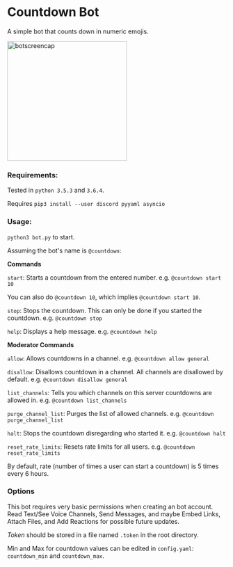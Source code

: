 # Countdown Bot

A simple bot that counts down in numeric emojis.

<img src="https://raw.githubusercontent.com/seanbrecke/discord-countdown-bot/master/screencaps/count.png" alt="botscreencap" width=275>

### Requirements:

Tested in `python 3.5.3` and `3.6.4`.

Requires `pip3 install --user discord pyyaml asyncio`

### Usage:

`python3 bot.py` to start.

Assuming the bot's name is `@countdown`:

__Commands__

`start`: Starts a countdown from the entered number. e.g. `@countdown start 10`

You can also do `@countdown 10`, which implies `@countdown start 10`.

`stop`: Stops the countdown. This can only be done if you started the countdown. e.g. `@countdown stop`

`help`: Displays a help message. e.g. `@countdown help`

__Moderator Commands__

`allow`: Allows countdowns in a channel. e.g. `@countdown allow general`

`disallow`: Disallows countdown in a channel. All channels are disallowed by default. e.g. `@countdown disallow general`

`list_channels`: Tells you which channels on this server countdowns are allowed in. e.g. `@countdown list_channels`

`purge_channel_list`: Purges the list of allowed channels. e.g. `@countdown purge_channel_list`

`halt`: Stops the countdown disregarding who started it. e.g. `@countdown halt`

`reset_rate_limits`: Resets rate limits for all users. e.g. `@countdown reset_rate_limits`

By default, rate (number of times a user can start a countdown) is 5 times every 6 hours.

### Options

This bot requires very basic permissions when creating an bot account. Read Text/See Voice Channels, Send Messages, and maybe Embed Links, Attach Files, and Add Reactions for possible future updates.

_Token_ should be stored in a file named `.token` in the root directory.

Min and Max for countdown values can be edited in `config.yaml`: `countdown_min` and `countdown_max`.
